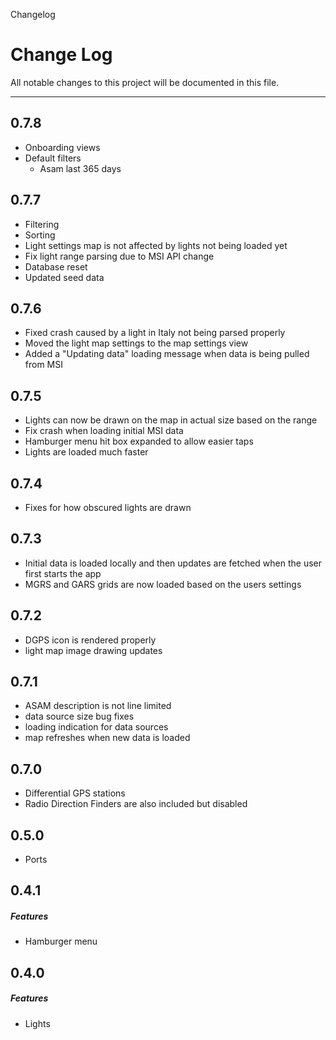 Changelog

# Change Log
All notable changes to this project will be documented in this file.

---
## 0.7.8
  * Onboarding views
  * Default filters
    * Asam last 365 days

## 0.7.7
  * Filtering
  * Sorting
  * Light settings map is not affected by lights not being loaded yet
  * Fix light range parsing due to MSI API change
  * Database reset
  * Updated seed data

## 0.7.6
  * Fixed crash caused by a light in Italy not being parsed properly
  * Moved the light map settings to the map settings view
  * Added a "Updating data" loading message when data is being pulled from MSI

## 0.7.5
  * Lights can now be drawn on the map in actual size based on the range
  * Fix crash when loading initial MSI data
  * Hamburger menu hit box expanded to allow easier taps
  * Lights are loaded much faster

## 0.7.4
  * Fixes for how obscured lights are drawn

## 0.7.3
  * Initial data is loaded locally and then updates are fetched when the user first starts the app
  * MGRS and GARS grids are now loaded based on the users settings

## 0.7.2
  * DGPS icon is rendered properly
  * light map image drawing updates

## 0.7.1
  * ASAM description is not line limited
  * data source size bug fixes
  * loading indication for data sources
  * map refreshes when new data is loaded

## 0.7.0
  * Differential GPS stations
  * Radio Direction Finders are also included but disabled

## 0.5.0
  * Ports

## 0.4.1

##### Features
  * Hamburger menu

## 0.4.0

##### Features
  * Lights
